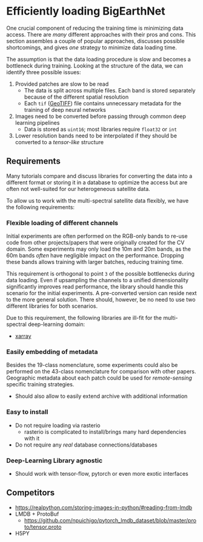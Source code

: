 # Efficiently loading BigEarthNet

One crucial component of reducing the training time is minimizing data access.
There are _many_ different approaches with their pros and cons.
This section assembles a couple of popular approaches, discusses possible shortcomings, and gives _one_ strategy to minimize data loading time.

<!-- Before optimizing code, the first question should always be
- Do we need to optimize the code? -->

The assumption is that the data loading procedure is slow and becomes a bottleneck during training.
Looking at the structure of the data, we can identify three possible issues:

1. Provided patches are slow to be read
    - The data is split across multiple files. Each band is stored separately because of the different spatial resolution
    - Each `tif` ([GeoTIFF](https://en.wikipedia.org/wiki/GeoTIFF)) file contains unnecessary metadata for the training of deep neural networks
2. Images need to be converted before passing through common deep learning pipelines
    - Data is stored as `uint16`; most libraries require `float32` or `int`
3. Lower resolution bands need to be interpolated if they should be converted to a _tensor-like_ structure

## Requirements
Many tutorials compare and discuss libraries for converting the data into a different format or storing it in a database to optimize the access but are often not well-suited for our heterogeneous satellite data.

To allow us to work with the multi-spectral satellite data flexibly, we have the following requirements:


### Flexible loading of different channels
Initial experiments are often performed on the RGB-only bands to re-use code from other projects/papers that were originally created for the CV domain.
Some experiments may only load the 10m and 20m bands, as the 60m bands _often_ have negligible impact on the performance.
Dropping these bands allows training with larger batches, reducing training time.

This requirement is orthogonal to point `3` of the possible bottlenecks during data loading.
Even if upsampling the channels to a unified dimensionality significantly improves read performance, the library should handle this scenario for the initial experiments. A pre-converted version can reside next to the more general solution.
There should, however, be no need to use two different libraries for both scenarios.

Due to this requirement, the following libraries are ill-fit for the multi-spectral deep-learning domain:
- [xarray](https://xarray.pydata.org/en/stable/getting-started-guide/why-xarray.html)


### Easily embedding of metadata

Besides the 19-class nomenclature, some experiments could also be performed on the 43-class nomenclature for comparison with other papers.
Geographic metadata about each patch could be used for _remote-sensing_ specific training strategies.

- Should also allow to easily extend archive with additional information

### Easy to install
- Do not require loading via rasterio
  - rasterio is complicated to install/brings many hard dependencies with it
- Do not require any _real_ database connections/databases

### Deep-Learning Library agnostic
- Should work with tensor-flow, pytorch or even more exotic interfaces

## Competitors
- https://realpython.com/storing-images-in-python/#reading-from-lmdb
- LMDB + ProtoBuf
  - https://github.com/npuichigo/pytorch_lmdb_dataset/blob/master/proto/tensor.proto
- H5PY
